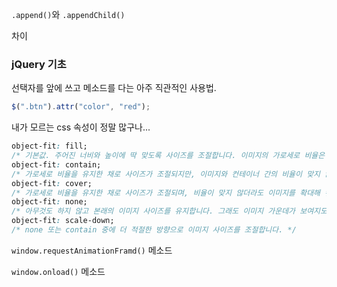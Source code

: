 `.append()`와 `.appendChild()`

차이

### jQuery 기초

선택자를 앞에 쓰고 메소드를 다는 아주 직관적인 사용법.

```js
$(".btn").attr("color", "red");
```

내가 모르는 css 속성이 정말 많구나...

```css
object-fit: fill;
/* 기본값. 주어진 너비와 높이에 딱 맞도록 사이즈를 조절합니다. 이미지의 가로세로 비율은 유지되지 않아요. */
object-fit: contain;
/* 가로세로 비율을 유지한 채로 사이즈가 조절되지만, 이미지와 컨테이너 간의 비율이 맞지 않는 경우엔 자리가 남게 됩니다. */
object-fit: cover;
/* 가로세로 비율을 유지한 채로 사이즈가 조절되며, 비율이 맞지 않더라도 이미지를 확대해 컨테이너를 완전히 채웁니다. */
object-fit: none;
/* 아무것도 하지 않고 본래의 이미지 사이즈를 유지합니다. 그래도 이미지 가운데가 보여지도록 하는 센스가 있어요. */
object-fit: scale-down;
/* none 또는 contain 중에 더 적절한 방향으로 이미지 사이즈를 조절합니다. */
```

`window.requestAnimationFramd()` 메소드

`window.onload()` 메소드
